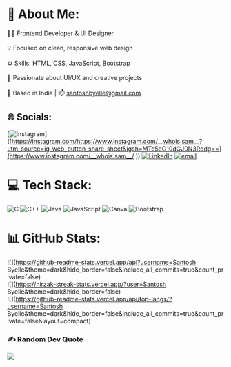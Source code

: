# 💫 About Me:
👨‍💻 Frontend Developer & UI Designer<br><br>💡 Focused on clean, responsive web design<br><br>⚙️ Skills: HTML, CSS, JavaScript, Bootstrap<br><br>🎨 Passionate about UI/UX and creative projects<br><br>📍 Based in India | 📫 santoshbyelle@gmail.com


## 🌐 Socials:
[![Instagram](https://img.shields.io/badge/Instagram-%23E4405F.svg?logo=Instagram&logoColor=white)]([https://instagram.com/https://www.instagram.com/__whois.sam__?utm_source=ig_web_button_share_sheet&igsh=MTc5eG10dGJ0N3Rodg==](https://www.instagram.com/__whois.sam__/
)) [![LinkedIn](https://img.shields.io/badge/LinkedIn-%230077B5.svg?logo=linkedin&logoColor=white)](https://linkedin.com/in/santosh-byelle) [![email](https://img.shields.io/badge/Email-D14836?logo=gmail&logoColor=white)](mailto:santoshbyellep@gmail.com) 

# 💻 Tech Stack:
![C](https://img.shields.io/badge/c-%2300599C.svg?style=for-the-badge&logo=c&logoColor=white) ![C++](https://img.shields.io/badge/c++-%2300599C.svg?style=for-the-badge&logo=c%2B%2B&logoColor=white) ![Java](https://img.shields.io/badge/java-%23ED8B00.svg?style=for-the-badge&logo=openjdk&logoColor=white) ![JavaScript](https://img.shields.io/badge/javascript-%23323330.svg?style=for-the-badge&logo=javascript&logoColor=%23F7DF1E) ![Canva](https://img.shields.io/badge/Canva-%2300C4CC.svg?style=for-the-badge&logo=Canva&logoColor=white) ![Bootstrap](https://img.shields.io/badge/bootstrap-%238511FA.svg?style=for-the-badge&logo=bootstrap&logoColor=white)
# 📊 GitHub Stats:
![](https://github-readme-stats.vercel.app/api?username=Santosh Byelle&theme=dark&hide_border=false&include_all_commits=true&count_private=false)<br/>
![](https://nirzak-streak-stats.vercel.app/?user=Santosh Byelle&theme=dark&hide_border=false)<br/>
![](https://github-readme-stats.vercel.app/api/top-langs/?username=Santosh Byelle&theme=dark&hide_border=false&include_all_commits=true&count_private=false&layout=compact)

### ✍️ Random Dev Quote
![](https://quotes-github-readme.vercel.app/api?type=horizontal&theme=radical)
